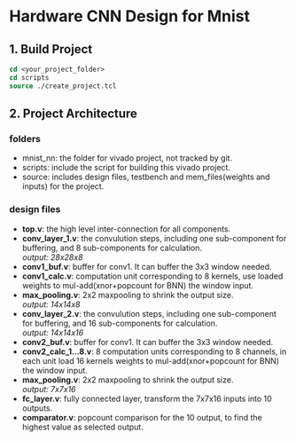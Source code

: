 # Hardware CNN Design for Mnist

## 1. Build Project

```tcl
cd <your_project_folder>
cd scripts
source ./create_project.tcl

```

## 2. Project Architecture

### folders

+ mnist_nn: the folder for vivado project, not tracked by git.
+ scripts: include the script for building this vivado project.
+ source: includes design files, testbench and mem_files(weights and inputs) for the project.

### design files

+ **top.v**: the high level inter-connection for all components.
+ **conv_layer_1.v**: the convulution steps, including one sub-component for buffering, and 8 sub-components for calculation.  
  *output: 28x28x8*
+ **conv1_buf.v**: buffer for conv1. It can buffer the 3x3 window needed.
+ **conv1_calc.v**: computation unit corresponding to 8 kernels, use loaded weights to mul-add(xnor+popcount for BNN) the window input.
+ **max_pooling.v**: 2x2 maxpooling to shrink the output size.  
  *output: 14x14x8*
+ **conv_layer_2.v**: the convulution steps, including one sub-component for buffering, and 16 sub-components for calculation.  
  *output: 14x14x16*
+ **conv2_buf.v**: buffer for conv1. It can buffer the 3x3 window needed.
+ **conv2_calc_1...8.v**: 8 computation units corresponding to 8 channels, in each unit load 16 kernels weights to mul-add(xnor+popcount for BNN) the window input.  
+ **max_pooling.v**: 2x2 maxpooling to shrink the output size.  
  *output: 7x7x16*
+ **fc_layer.v**: fully connected layer, transform the 7x7x16 inputs into 10 outputs.
+ **comparator.v**: popcount comparison for the 10 output, to find the highest value as selected output.
